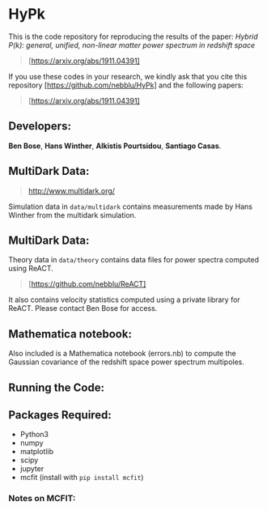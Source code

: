 # HyPk
This is the code repository for reproducing the results of the paper:
*Hybrid P(k): general, unified, non-linear matter power spectrum in redshift space*
> [https://arxiv.org/abs/1911.04391]

If you use these codes in your research, we kindly ask
that you cite this repository [https://github.com/nebblu/HyPk] and the following papers:
> [https://arxiv.org/abs/1911.04391] 

## Developers:

**Ben Bose**, **Hans Winther**, **Alkistis Pourtsidou**, **Santiago Casas**.

## MultiDark Data:

> http://www.multidark.org/

Simulation data in `data/multidark` contains measurements made by Hans Winther from the multidark simulation.

## MultiDark Data:

Theory data in `data/theory` contains data files for power spectra computed using ReACT. 
> [https://github.com/nebblu/ReACT]

It also contains velocity statistics computed using  a private library for ReACT. Please contact Ben Bose for access. 

## Mathematica notebook:

Also included is a Mathematica notebook (errors.nb) to compute the Gaussian covariance of the redshift space power spectrum multipoles. 

## Running the Code:

## Packages Required:

 - Python3
 - numpy
 - matplotlib
 - scipy
 - jupyter 
 - mcfit (install with `pip install mcfit`)

### Notes on MCFIT: 
